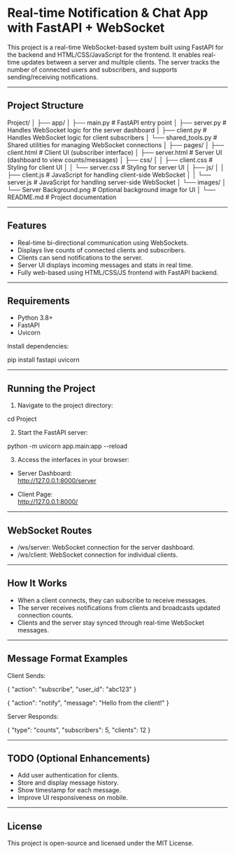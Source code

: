 # Real-time Notification & Chat App with FastAPI + WebSocket

This project is a real-time WebSocket-based system built using FastAPI for the backend and HTML/CSS/JavaScript for the frontend. It enables real-time updates between a server and multiple clients. The server tracks the number of connected users and subscribers, and supports sending/receiving notifications.

---

## Project Structure

Project/
│
├── app/
│   ├── main.py             # FastAPI entry point
│   ├── server.py           # Handles WebSocket logic for the server dashboard
│   ├── client.py           # Handles WebSocket logic for client subscribers
│   └── shared_tools.py     # Shared utilities for managing WebSocket connections
│
├── pages/
│   ├── client.html         # Client UI (subscriber interface)
│   ├── server.html         # Server UI (dashboard to view counts/messages)
│   ├── css/
│   │   ├── client.css      # Styling for client UI
│   │   └── server.css      # Styling for server UI
│   ├── js/
│   │   ├── client.js       # JavaScript for handling client-side WebSocket
│   │   └── server.js       # JavaScript for handling server-side WebSocket
│   └── images/
│       └── Server Background.png  # Optional background image for UI
│
└── README.md               # Project documentation

---

## Features

- Real-time bi-directional communication using WebSockets.
- Displays live counts of connected clients and subscribers.
- Clients can send notifications to the server.
- Server UI displays incoming messages and stats in real time.
- Fully web-based using HTML/CSS/JS frontend with FastAPI backend.

---

## Requirements

- Python 3.8+
- FastAPI
- Uvicorn

Install dependencies:

pip install fastapi uvicorn

---

## Running the Project

1. Navigate to the project directory:

cd Project

2. Start the FastAPI server:

python -m uvicorn app.main:app --reload

3. Access the interfaces in your browser:

- Server Dashboard:  
   http://127.0.0.1:8000/server

- Client Page:  
   http://127.0.0.1:8000/

---

## WebSocket Routes

- /ws/server: WebSocket connection for the server dashboard.
- /ws/client: WebSocket connection for individual clients.

---

## How It Works

- When a client connects, they can subscribe to receive messages.
- The server receives notifications from clients and broadcasts updated connection counts.
- Clients and the server stay synced through real-time WebSocket messages.

---

## Message Format Examples

Client Sends:

{ "action": "subscribe", "user_id": "abc123" }

{ "action": "notify", "message": "Hello from the client!" }

Server Responds:

{
  "type": "counts",
  "subscribers": 5,
  "clients": 12
}

---

## TODO (Optional Enhancements)

- Add user authentication for clients.
- Store and display message history.
- Show timestamp for each message.
- Improve UI responsiveness on mobile.

---

## License

This project is open-source and licensed under the MIT License.
